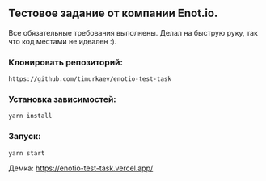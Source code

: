 ## Тестовое задание от компании Enot.io.

Все обязательные требования выполнены. Делал на быструю руку, так что код местами не идеален :).

### Клонировать репозиторий:
`https://github.com/timurkaev/enotio-test-task`

### Установка зависимостей:
`yarn install`

### Запуск:
`yarn start`

Демка: https://enotio-test-task.vercel.app/
